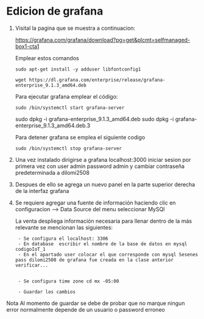 # Edicion de grafana 

1. Visital la pagina que se muestra a continuacion:


    https://grafana.com/grafana/download?pg=get&plcmt=selfmanaged-box1-cta1


    Emplear estos comandos

    `sudo apt-get install -y adduser libfontconfig1`

    `wget https://dl.grafana.com/enterprise/release/grafana-enterprise_9.1.3_amd64.deb`

    Para ejecutar grafana emplear el código: 

    `sudo /bin/systemctl start grafana-server`

    sudo dpkg -i grafana-enterprise_9.1.3_amd64.deb
    sudo dpkg -i grafana-enterprise_9.1.3_amd64.deb.3


    Para detener grafana se emplea el siguiente codigo

    `sudo /bin/systemctl stop grafana-server`


2. Una vez instalado dirigirse a grafana localhost:3000 iniciar sesion por primera vez con user admin password admin y cambiar contraseña predeterminada a dilomi2508


3. Despues de ello  se agrega un nuevo panel  en la parte superior derecha de la interfaz grafana


4. Se requiere agregar una fuente de información haciendo clic en configuracion --> Data Source 
del menu seleccionar MySQl

    La venta despliega información necesaria para llenar dentro de la más relevante se mencionan las siguientes:

        - Se configura el localhost: 3306
        - En database  escribir el nombre de la base de datos en mysql codigoIoT_1
        - En el apartado user colocar el que corresponde con mysql Sesenes pass dilomi2508 de grafana fue creada en la clase anterior verificar...


        - Se configura time zone cd mx -05:00

        - Guardar los cambios 

Nota Al momento de guardar se debe de probar  que no marque ningun error normalmente depende de un usuario o password erroneo 



